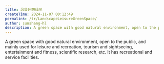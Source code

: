 ```yaml
---
title: 风景休憩绿地
createTime: 2024-11-07 00:12:49
permalink: /tr/LandscapeLeisureGreenSpace/
author: sunshang-hl
description: A green space with good natural environment, open to the public, and mainly used for leisure and recreation, tourism and sightseeing, entertainment and fitness, scientific research, etc. It has recreational and service facilities.
---
```


A green space with good natural environment, open to the public, and mainly used for leisure and recreation, tourism and sightseeing, entertainment and fitness, scientific research, etc. It has recreational and service facilities.